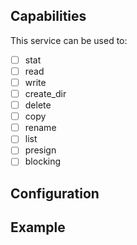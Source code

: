 ## Capabilities

This service can be used to:

- [ ] stat
- [ ] read
- [ ] write
- [ ] create_dir
- [ ] delete
- [ ] copy
- [ ] rename
- [ ] list
- [ ] presign
- [ ] blocking

## Configuration

## Example
